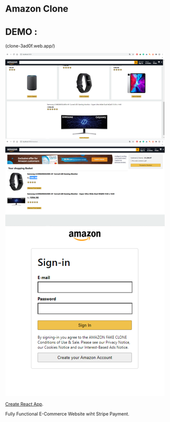 # Amazon Clone

# DEMO :

(clone-3ad0f.web.app/)

![](screnn3.PNG)
![](screen_Amazon.PNG)
![](Sign-in.PNG)

[Create React App](https://github.com/facebook/create-react-app).

Fully Functional E-Commerce Website wiht Stripe Payment.
